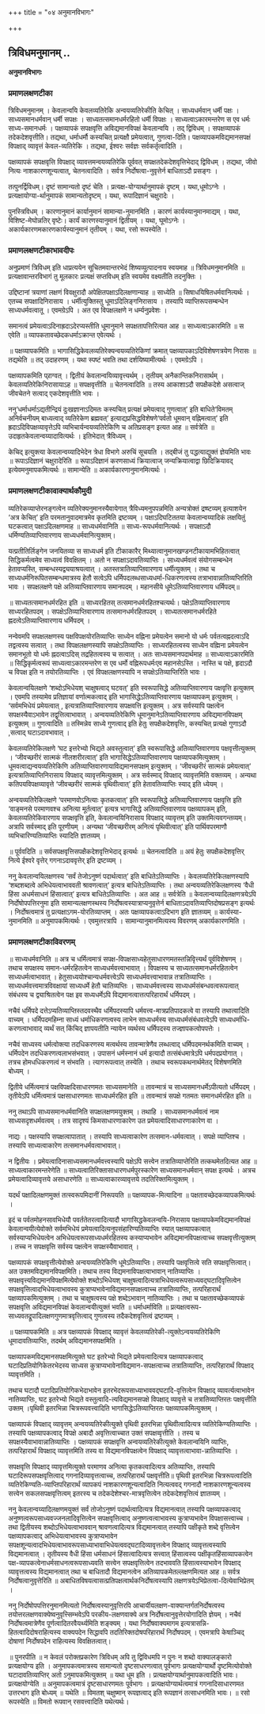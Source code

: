 +++
title = "०४ अनुमानविभागः"

+++


## त्रिविधमनुमानम् ..

**अनुमानविभागः** 

### **प्रमाणलक्षणटीका**

त्रिविधमनुमानम् । केवलान्वयि केवलव्यतिरेकि अन्वयव्यतिरेकीति केचित् । साध्यधर्मवान् धर्मी पक्षः । साध्यसमानधर्मवान् धर्मी सपक्षः । साध्यतत्समानधर्मरहितो धर्मी विपक्षः । साध्यत्वाऽकारमन्तरेण स एव धर्मः साध्य-समानधर्मः । पक्षव्यापकं सपक्षवृत्ति अविद्यमानविपक्षं केवलान्वयि । तद् द्विविधम् । सपक्षव्यापकं तदेकदेशवृत्तीति। तद्यथा, धर्माधर्मौ कस्यचित् प्रत्यक्षौ प्रमेयत्वात्, गुणत्वा-दिति। पक्षव्यापकमविद्यमानसपक्षं विपक्षाद् व्यावृत्तं केवल-व्यतिरेकि । तद्यथा, ईश्वरः सर्वज्ञः सर्वकर्तृत्वादिति ।

पक्षव्यापकं सपक्षवृत्ति विपक्षाद् व्यावत्तमन्वयव्यतिरेकि पूर्ववत् सपक्षतदेकदेशवृत्तिभेदाद् द्विविधम् । तद्यथा, जीवो नित्यः
नाशकारणशून्यत्वात्, चेतनत्वादिति । सर्वत्र निर्दोषत्वा-नुवृत्तेर्न बाधिताऽदौ प्रसङ्गः ।

तत्पुनर्द्विविधम्। दृष्टं सामान्यतो दृष्टं चेति । प्रत्यक्ष-योग्यार्थानुमापकं दृष्टम् । यथा,धूमोऽग्नेः । प्रत्यक्षायोग्या-र्थानुमापकं सामान्यतोदृष्टम् । यथा, रूपादिज्ञानं चक्षुरादेः ।

पुनस्त्रिविधम् । कारणानुमानं कार्यानुमानं सामान्या-नुमानमिति । कारणं कार्यस्यानुमानमाद्यम् । यथा, विशिष्ट-मेघोन्नतिर् वृष्टेः। कार्यं कारणस्यानुमानं द्वितीयम् । यथा, घूमोऽग्नेः । अकार्यकारणमकारणकार्यस्यानुमानं तृतीयम् । यथा, रसो रूपस्येति ।

### **प्रमाणलक्षणटीकाभावदीपः**

अनुप्रमाणं त्रिविधम् इति धाप्रत्ययेन सूचितमवान्तरभेदं शिष्यव्युत्पादनाय स्वयमाह ॥ त्रिविधमनुमानमिति ॥ प्रत्यक्षावान्तरविभागं तु मूलकारः प्रत्यक्षं सप्तविधम् इति स्वयमेव वक्ष्यतीति तदनुक्तिः ।

उद्दिष्टानां त्रयाणां लक्षणं विवक्षुरादौ अपेक्षितपक्षाऽदिलक्षणान्याह ॥ साध्येति ॥ सिषाधयिषितधर्मवानित्यर्थः । एतच्च सपक्षादिनिरासाय । धर्मीत्युक्तिस्तु धूमाऽदिलिङ्गनिरासाय । तस्यापि व्याप्तिरूपसम्बन्धेन साध्यधर्मवत्वातू । एवमग्रेऽपि । अत एव विपक्षलक्षणे न धर्म्यनुप्रवेशः ।

समानत्वं प्रमेयत्वाऽदिनाह्रदाऽदेरप्यस्तीति धूमानुमाने
सपक्षतापत्तिरित्यत आह ॥ साध्यत्वाऽकारमिति ॥ स एवेति ॥ व्यापकतावच्छेदकधर्माऽक्रान्त एवेत्यर्थः ।

॥ पक्षव्यापकमिति ॥ भागासिद्धिकेवलव्यतिरेक्यन्वयव्यतिरेकिणां क्रमात् पक्षव्यापकाऽदिविशेषणत्रयेण निरासः ॥ तद्यथेति ॥ तद् उदाहरणम् । यथा स्पष्टं भवति तथा दर्शयिष्यामीत्यर्थः । एवमग्रेऽपि ।

पक्षव्यापकमिति प्र्राग्वत् । द्वितीयं केवलान्वयिव्यावृत्त्यर्थम् । तृतीयम् अनैकान्तिकनिरासार्थम् । केवलव्यतिरेकिनिरासायाऽह ॥ सपक्षवृत्तीति ॥ चेतनत्वादिति ॥ तस्य आकाशाऽदौ सपक्षैकदेशे असत्वाज् जीवचेतने सत्वाद् एकदेशवृत्तीति भावः ।

ननु‘धर्माधर्माऽद्यतीन्द्रियं दुःखज्ञानाऽदिमतः कस्यचित् प्रत्यक्षं प्रमेयत्वाद् गुणत्वात्’ इति बाधिते‘विमतम् अनिर्वचनीयम् बाध्यत्वाद् व्यतिरेकेण ब्रह्मवत्’ इत्याद्यप्रसिद्धविशेषणे‘पर्वतो धूमवान् वह्निमत्वात्’ इति ह्रदाऽदिविपक्षव्यावृत्तेऽपि व्यभिचार्यन्वयव्यतिरेकिणि च अतिप्रसङ्ग इत्यत आह ॥ सर्वत्रेति ॥ उदाहृतकेवलान्वय्यादावित्यर्थः । इतिभेदात् त्रैविध्यम् ।

केचिद् इत्युक्त्या केवलान्वय्यादिभेदेन त्रेधा विभागे अरुचिं सूचयति । तद्बीजं तु पद्धत्याद्युक्तं ज्ञेयमिति भावः ॥ रूपाऽदिज्ञानं चक्षुरादेरिति ॥ रूपाऽदिज्ञानं करणसाध्यं क्रियात्वाज् जन्यक्रियात्वाद्वा छिदिक्रियावद् इत्येवमनुमापकमित्यर्थः ॥ सामान्येति ॥ अकार्यकारणानुमानमित्यर्थः ।

### **प्रमाणलक्षणटीकावाक्यार्थकौमुदी**

व्यतिरेकव्याप्तेरनङ्गत्वेन व्यतिरेक्यनुमानस्यैवायेगात्
त्रैविध्यमनुपपन्नमिति अन्यत्रोक्तं द्रष्ष्टव्यम् इत्याशयेन ‘अत्र केचित्’ इति परमतानुवादमात्रमेव कृतमिति द्रष्टव्यम् । पक्षाऽदिघटिततया
केवलान्वय्यादिकं लक्षयितुं घटकत्वात् पक्षाऽदिलक्षणमाह ॥ साध्यधर्मवानिति ॥ साध्य-रूपधर्मवानित्यर्थः । सपक्षाऽदौ धर्मिण्यतिव्याप्तिवारणाय साध्यधर्मवानित्युक्तम्।

यत्प्रतीतिर्लिङ्गेन जनयितव्या स साध्यधर्म इति टीकाकारैर्
मिथ्यात्वानुमानखण्डनटीकायामभिहितत्वात् सिद्धिकर्मत्वमेव साध्यत्वं विवक्षितम् । अतो न सपक्षाऽदावतिव्याप्तिः । साध्यधर्मवत्वं संयोगसम्बन्धेन हेतावप्यस्ति, सम्बन्धस्यद्व्ययाश्रयत्वात् । अतस्तत्रातिव्याप्तिवारणाय धर्मीत्युक्तम् । तथा च साध्यधर्मनिरूपितसम्बन्धमात्रस्य हेतौ सत्वेऽपि धर्मिपदलब्धसाध्यधर्मा-धिकरणत्वस्य तत्राभावान्नातिव्यप्तिरिति भावः । सपक्षलक्षणे पक्षे अतिव्याप्तिवारणाय समानपदम् । महानसीये धूमेऽतिव्याप्तिवारणाय धर्मिपदम्॥

॥ साध्यतत्समानधर्मरहित इति ॥ साध्यरहितस् तत्समानधर्मरहितश्चत्यर्थः। पक्षेऽतिव्याप्तिवारणाय साध्यरहितपदम् । सपक्षेऽतिव्याप्तिवारणाय तत्समानधर्मरहितपदम् । साध्यतत्समानधर्मरहिते ह्नदत्वेऽतिव्याप्तिवारणाय धर्मिपदम् ।

नन्वेवमपि सपक्षलक्षणस्य पक्षविपक्षयोरतिव्याप्तिः साध्येन वह्निना
प्रमेयत्वेन समानो यो धर्मः पर्वतत्वह्नदत्वाऽदि तद्वत्वस्य सत्वात् । तथा विपक्षलक्षणस्यापि सपक्षेऽतिव्याप्तिः । साध्यरहितत्वस्य साध्येन वह्मिना प्रमेयत्वेन समानभूतो यो धर्मः ह्नदत्वाऽदिस् तद्रहितत्वस्य च सत्वात् । अतः साध्यसमानपदार्थमाह ॥ साध्यत्वाऽकारमिति ॥ सिद्धिकृर्मत्वरूपं साध्यत्वाऽकारमन्तरेण स एव धर्मो वह्निरूपधर्मःएव महानसेऽस्ति । नास्ति च पक्षे, हृदाऽदौ च विपक्ष इति न तयोरतिव्याप्तिः । एवं विपक्षलक्षणस्यापि न सपक्षेऽतिव्याप्तिरिति भावः ।

केवलान्वयिलक्षणे ‘शब्दोऽभिधेयश् चाक्षुषत्वाद् घटवत्’ इति स्वरूपासिद्धे अतिव्याप्तिवारणाय पक्षवृत्ति इत्युक्तम् । एवमपि तस्यामेव प्रतिज्ञायां वर्णात्मकत्वाद् इति भागासिद्धेऽतिव्याप्तिवारणाय पक्षव्यापकम्
इत्युक्तम् । ‘सर्वमभिधेयं प्रमेयत्वात् , इत्यत्रातिव्याप्तिवारणाय सपक्षवत्ति इत्युक्तम् । अत्र सर्वस्यापि पक्षत्वेन सपक्षस्यैवाऽभावेन
तद्वृत्तित्वाभावात् । अन्वयव्यतिरेकिणि धूमानुमानेऽतिव्याप्तिवारणाय अविद्यमानविपक्षम् इत्युक्तम् ॥ गुणत्वादिति ॥ तस्मिन्नेव साध्ये गुणत्वाद् इति हेतुः सपक्षैकदेशवृत्तिः, कस्यचित् प्रत्यक्षे गुणाऽदौ ,सत्वाद् घटाऽदावभावात् ।

केवलव्यतिरेकिलक्षणे ‘घट इत्तरेभ्यो भिद्यते अवस्तुत्वात्’ इति स्वरूपासिद्धे अतिव्याप्तिवारणाय पक्षवृत्तीत्युक्तम् । ‘जीवच्छरीरं सात्मकं नीलशरीरत्वात्’ इति भागासिद्धेऽतिव्याप्तिवारणाय पक्षव्यापकमित्युक्तम् । धूमवत्वाद्यन्वयव्यतिरेकिणि अतिव्याप्तिवारणायाविद्यमानसपक्षम् इत्युक्तम् । ‘जीवच्छरीरं सात्मकं प्रमेयत्वात्’ इत्यत्रातिव्याप्तिनिरासाय विपक्षाद् व्यावृत्तमित्युक्तम् । अत्र सर्वस्माद् विपक्षाद् व्यावृत्तमिति वक्तव्यम् । अन्यथा कतिपयविपक्षव्यावृत्ते ‘जीवच्छरीरं सात्मकं पृथिवीत्वात्’ इति हेतावतिव्याप्तिः स्याद् इति ध्येयम् ।

अन्वयव्यतिरेेकिलक्षणे ‘परमाणवोऽनित्याः कृतकत्वात्’ इति स्वरूपासिद्धे अतिव्याप्तिवारणाय पक्षवृत्ति इति ‘वाङ्मनसे परमाणवश्च अनित्या मूर्तत्वात्’ इत्यत्र भागासिद्धे अतिव्याप्तिवारणाय पक्षव्यापकम् इति, केवलव्यतिरेकिवारणाय सपक्षवृत्ति इति, केवलान्वयिनिरासाय विपक्षाद् व्यावृत्तम् इति उक्तमित्यवगन्तव्यम्। अत्रापि सर्वस्माद् इति पूरणीयम् । अन्यथा ‘जीवच्छरीरम् अनित्यं पृथिवीत्वात्’ इति पार्थिवपरमाणौ व्यभिचारिण्यतिव्याप्तिः स्यादिति ज्ञातव्यम् ।

॥ पूर्ववदिति ॥ सर्वसपक्षवृत्तिसपक्षैकदेशवृत्तिभेदाद् इत्यर्थः ॥ चेतनत्वादिति ॥ अयं हेतुः सपक्षैकदेशवृत्तिर् नित्ये ईश्वरे वृत्तेर् गगनाऽदाववृत्तेर् इति द्रष्टव्यम् ।

ननु केवलान्वयिलक्षणस्य ‘सर्वं तेजोऽनुष्णं पदार्थत्वात्’ इति बाधितेऽतिव्याप्तिः । केवलव्यतिरेकिलक्षणस्यापि ‘शब्दशब्दत्वे अभिधेयत्वाभाववती श्रावणत्वात्’ इत्यत्र बाधितेऽतिव्याप्तिः । तथा अन्वयव्यतिरेकिलक्षणस्य ‘वैधी हिंसा अधर्मसाधनं हिंसात्वात्’ इत्यत्र बाधितेऽतिव्याप्तिः । अत आह ॥ सर्वत्रेति ॥ केवलान्वय्यादिलक्षणत्रयेऽपि निर्दोषोपपत्तिरनुमा इति सामान्यलक्षणस्थस्य निर्दोषत्वस्यात्राप्यनुवृत्तेर्न बाधिताऽदावतिव्याप्तिदोषप्रसङ्ग इत्यर्थः । निर्दोषत्वमात्रं तु प्रत्यक्षाऽगम-योरतिव्याप्तम् । अतः पक्षव्यापकत्वाऽदिभाग इति ज्ञातव्यम् ॥ कार्यस्या-नुमानमिति ॥ अनुमापकमित्यर्थः । एवमुत्तरत्रापि । सामान्यानुमानमित्यस्य विवरणम् अकार्यकारणमिति ।

### **प्रमाणलक्षणटीकाविवरणम्**

॥ साध्यधर्मवानिति ॥ अत्र च धर्मित्वमात्रं सपक्ष-विपक्षसाध्यहेतुसाधारणमतस्तन्निविृत्त्यर्थं पूर्वविशेषणम् । तथाच सपक्षस्य समान-धर्मरहितत्वेन साध्यधर्मवत्त्वाभावात् । विपक्षस्य च साध्यतत्समानधर्मरहितत्वेन साध्यधर्मत्वाभावात् । हेतुसाध्ययोश्चान्यधर्मवत्त्वेऽपि साध्यधर्मवत्त्वाभावान्न तत्रातिव्याप्तिः । साध्यधर्मवत्त्वमात्रविवक्षायां साध्यधर्मे हेतौ चातिव्यप्तिः । साध्यधर्मवत्त्वस्य साध्यधर्मसंबन्धवत्वरूपत्वात् संबंधस्य च द्व्याश्रितत्वेन पक्ष इव सध्यधर्मेऽपि विद्यमानत्वात्तत्परिहारार्थं धर्मिपदम् ।

नचैवं धर्मिपदे दत्तेऽप्यतिव्याप्तिस्तदवस्थैव धर्मिपदस्यापि धर्मवत्त्व-मात्रप्रतिपादकत्वे वा तस्यापि तथात्वादिति वाच्यम् । धर्मिपदमहिम्ना साध्यं धर्माधिकरणत्वस्य लाभेन साध्यधर्मस्य साध्यधर्मसंबंधवत्वेऽपि साध्यधर्माधि-करणत्वाभावाद् व्यर्थं सत् किंचिद् ज्ञापयतीति न्यायेन व्यर्थस्य धर्मिपदस्य तज्ज्ञापकत्वोपपत्तेः ।

नचैवं साध्यस्य धर्मत्वोक्त्या तदधिकरणस्य मत्वर्थस्य तावन्मात्रेणैव लब्धत्वाद् धर्मिपदमनर्थकमिति वाच्यम् । धर्मिपदेन तदधिकरणत्वलाभसंभवात् । उपासनं धर्मस्नानं धर्म इत्यादौ तत्संबंधमात्रेऽपि धर्मपदप्रयोगात् । तत्रच होमधधिकरणत्वं न संभवति । त्यागरूपत्वात् तस्येति । तथाच स्वरूपकथनार्थमेतद् विशेषणमिति बोध्यम् ।

द्वितीये धर्मित्वमात्रं पक्षविपक्षदिसाधारणमतः साध्यसमानेति ॥ तावन्मात्रं च साध्यसमानधर्मेऽपीत्यतो धर्मिपदम् । तृतीयेऽपि धर्मित्वमात्रं पक्षसाधारणमतः साध्यधर्मरहित इति ॥ तावन्मात्रं सपक्षे गतमतः समानधर्मरहित इति ॥

ननु तथाऽपि साध्यसमानधर्मवानिति सपक्षलक्षणमयुक्तम् । तथाहि । साध्यसमानधर्मवत्वं नाम साध्यसदृशधर्मवत्वम् । तत्र सादृश्यं किमसाधारणाकारेण उत प्रमेयत्वादिसाधारणाकारेण वा ।

नाद्यः । पक्षस्यापि सपक्षत्वापातात् । तस्यापि साध्यत्वाकारेण तत्समान-धर्मवत्वात् । सपक्षे व्याप्तिश्च । तस्यापि साध्यत्वाकारेण तत्समानधर्मवत्वाभावात्।

न द्वितीयः । प्रमेयत्वादिनासाध्यसमानधर्मवत्त्वस्यापि पक्षेऽपि सत्त्वेन तत्रातिव्याप्तेरिति तत्कथमेतदित्यत आह ॥ साध्यत्वाकारमन्तरेणेति ॥ साध्यत्वातिरिक्तासाधारणधर्मपुरस्कारेण साध्यसमानधर्मवान् सपक्ष इत्यर्थः । अत्रच प्रमेयत्वादिव्यावृत्तये असाधारणेति ॥ साध्यत्वाकारव्यावृत्तये तदतिरिक्तमित्युक्तम् ।

यदर्थं पक्षादिलक्षणमुक्तं तत्स्वरूपमिदानीं निरूपयति ॥ पक्षव्यापक-मित्यादिना ॥ पक्षतावच्छेदकव्यापकमित्यर्थः ।

इदं च पर्वतमोहनसावभिधेयौ पवर्ततेतरत्वादित्यादौ भागासिद्धकेवलन्वयि-निरासाय पक्षव्यापकेमविद्यमानविपक्षं केवलान्वयीत्येवोक्ते सर्वमभिधेयं प्रमेयत्वादित्यनुपसंहारिण्यतिव्याप्तिः स्यात् पक्षव्यापकत्वात् सर्वस्याप्यभिधेयत्वेन अभिधेयत्वरूपसाध्यधर्मरहितस्य कस्याप्यभावेन अविद्यमानविपक्षत्वाच्च सपक्षवृत्तीत्युक्तम् । तच्च न सपक्षवृत्ति सर्वस्य पक्षत्वेन सपक्षस्यैवाभावात् ।

पक्षव्यापकं सपक्षवृत्तीत्येवोक्ते अन्वयव्यतिरेकिणि धूमेऽतिव्याप्तिः। तस्यापि पक्षवृत्तित्वे सति सपक्षवृत्तित्वात्। अत उक्तमविद्यमानविपक्षमिति। तथाच तस्य विद्यमनाविपक्षत्वाभावान् नातिव्याप्तिः । सपक्षवृत्त्यविद्यमानविपक्षमित्येवोक्ते शब्दोऽभिधेयश् चाक्षुषत्वादित्यत्राभिधेयत्वरूपसाध्यवद्घटादिवृत्तित्वेन सपक्षवृत्तित्वादभिधेयत्वाभावस्य कुत्राप्यभावेनाविद्यमानसपक्षत्वाच्च तत्रातिव्याप्तिः, तत्परिहारार्थं पक्षव्यापकमित्युक्तम् । तथा च चाक्षुषत्वस्य पक्षे शब्देऽभावान् नातिव्याप्तिः । तथा च पक्षतावच्छेकव्यापकं सपक्षवृत्ति अविद्यमानविपक्षं केवलान्वयीत्युक्तं भवति ॥ धर्माधर्माविति ॥ प्रत्यक्षत्वरूप-साध्यवतद्रूपादिलक्षणगुणमात्रवृत्तित्वाद् गुणत्वस्य तदैकदेशवृत्तित्वं द्रष्टव्यम् ।

॥ पक्षव्यापकमिति ॥ अत्र पक्षव्यापकं विपक्षाद् व्यावृत्तं केवलव्यतिरेकी-त्युक्तेऽन्वयव्यतिरेकिणि धूमादावतिव्याप्तिः, तदर्थम् अविद्यमानसपक्षमिति ।

पक्षव्यापकमविद्यमानसपक्षमित्युक्ते घट इतरेभ्यो भिद्यते प्रमेयत्वादित्यत्र पक्षव्यापकत्वाद् घटादिप्रतियोगिकेतरभेदस्य साध्यस कुत्राप्यभावेनाविद्यमान-सपक्षत्वाच्च तत्रातिव्याप्तिः, तत्परिहारार्थं विपक्षाद् व्यावृत्तमिति ।

तथाच घटादौ पटादिप्रतियोगिकभेदाभावेन इतरभेदरूपसाध्याभाववद्घटादि-वृत्तित्वेन विपक्षाद् व्यावर्त्यत्वाभावेन नातिव्याप्तिः, घट इतरेभ्यो भिद्यते वस्तुत्वादि-त्यविद्यमानसपक्षे विपक्षाद् व्यावृत्ते च तत्रातिव्याप्तिरतः पक्षवृत्तीति उक्तम् ।पृथिवी इतरभिन्ना चित्ररूपवत्त्वादिति भागासिद्धेऽतिव्याप्तिरतः पक्षव्यापकमित्युक्तम् ।

पक्षव्यापकं विपक्षाद् व्यावृत्तम् अन्वयव्यतिरेकीत्युक्ते पृथिवी इतरभिन्ना पृथिवीत्वादित्यत्र व्यतिरेकिण्यतिव्याप्तिः । तस्यापि पक्षव्यापकत्वाद् विपक्षे अबादौ अवृत्तित्वाच्चात उक्तं सपक्षव्वृत्तीति । तस्य च सपक्षस्यैवाभावान्नातिव्याप्तिः । पक्षव्यापकं सपक्षवृत्ति अन्वयव्यतिरेकीत्युक्ते केवलान्वयिनि व्याप्तिः, तत्परिहारार्थं विपक्षाद् व्यावृत्तमिति तस्य वा विद्यमानविपक्षत्वेन विपक्षाद् व्यावृत्तत्वाभावा-न्नातिव्याप्तिः ।

सपक्षवृत्ति विपक्षाद् व्यावृत्तमित्युक्ते परमाणव अनित्या कृतकत्वादित्यत्र अतिव्याप्तिः, तस्यापि घटादिरूपसपक्षवृत्तित्वाद् गगनादिव्यावृत्तत्वाच्च, तत्परिहारार्थं पक्षवृत्तीति॥ पृथिवी इतरभिन्ना चित्ररूपत्वादिति व्यतिरेकिण्यति-व्याप्तिपरिहारार्थं व्यापकपं नाशकारणशून्यत्वादिति नित्यत्ववद् गगनादौ नाशकारणशून्यत्वस्य सत्त्वेन सकलसपक्षवृत्तित्वम् इतरस्य च तदेकदेशेश्चर-मात्रवृत्तित्वेन तदेकदेशवृत्तित्वं ज्ञातव्यम् ।

ननु केवलान्वय्यादिलक्षणमयुक्तं सर्वं तोजोऽनुष्णं पदार्थत्वादित्यत्र विद्यमानत्वात् तस्यापि पक्षव्यापकत्वाद् अनुष्णत्वरूपसाध्यवज्जनलादिवृत्तित्वेन सपक्षवृत्तित्वाद् अनुष्णत्वत्वाभावस्य कुत्राप्यभावेन विपक्षासत्त्वाच्च । तथा द्वितीयस्य शब्दोऽभिधेयत्वाभाववान् श्रावणत्वादित्यत्र विद्यमानत्वात् तस्यापि पक्षीकृते शब्दे वृत्तित्वेन पक्षव्यापकत्वाद् अभिधेयत्वाभावस्य कुत्राप्यभावेन सपक्षशून्यत्वादभिधेयत्वाभावरूपसाध्याभावाभिधेयत्ववद्घटादिव्यावृत्तत्वेन विपक्षाद् व्यावृत्तत्वस्यापि विद्यमानत्वात् । तृतीयस्य वैधी हिंसा धर्मसाधनं हिंसात्वादित्यत्र सत्त्वात् हिंसात्वस्य पक्षीकृतहिंसाव्यापकत्वेन पक्ष-व्यापकत्वेनाधर्मसाधनत्वरूपसाध्यवति सत्त्वेन सपक्षवृत्तित्वेन तदभाववति हिंसात्वस्याभावेन विपक्षाद् व्यावृत्तत्वस्य विद्यमानत्वात् तथा च बाधितादौ विद्यमानत्वेन अतिव्यापकमेतल्लक्षणमित्यत आह ॥ सर्वत्र निर्दोषत्वानुवृत्तेरिति ॥ अबाधितविषयत्वासत्प्रतिपक्षत्वार्थकनिर्दोषत्वस्यापि लक्षणत्रयेऽभिप्रेतत्वा-दित्येवाभिप्रेतम् ।

ननु निर्दोषोपपत्तिरनुमानमित्यतो निर्दोषत्वस्यानुवृत्तिरपि आचार्यीयलक्षण-वाक्यान्तर्गतनिर्दोषत्वस्य तयोत्तरलक्षणवाक्येष्वनुवृत्त्सिम्भवेऽपि परकीय-लक्षणवाक्ये अत्र निर्दोषत्वानुवृत्तेरयोगादिति ज्ञेयम् । नचैवं निर्दोषत्वमात्रेणैव पूर्णत्वादितरवैयर्थ्यमिति शङ्क्यम् । यथा निर्दोषवाक्यमागम इत्यत्रासन्नि-हितत्वादिदोषराहित्यस्य वाक्यपदेन सिद्धावपि तदतिरिक्तदोषपरिहारार्थं निर्दोषपदम् । एवमत्रापि केषाञ्चिद् दोषाणां निर्दोषपदेन राहित्यस्य विवक्षितत्वात्।

॥ पुनरपीति ॥ न केवलं परोक्तप्रकारेण त्रिविधम् अपि तु द्विविधमपि न पुनः न शब्दो वाक्यालङ्कारो प्रत्यक्षयोग्य इति । अनुमापकत्वमात्रस्य सामान्यतो दृष्टसाधरणत्वात् पूर्वभागः प्रत्यक्षयोग्यार्थो दृष्टमित्योवोक्ते घटादावतिव्याप्तिर् अतो ऽनुमापकमित्युक्तम् ॥ यथा धूम इति । प्रत्यक्षयोग्यार्थानुमापकत्वादिति भावः। प्रत्यक्षयोग्येति ॥ अनुमापकत्वमात्रं दृष्टसाधारणमतः पूर्वभागः । प्रत्यक्षयोग्यार्थत्वमात्रं गगनादिसाधारणमत उत्तरभाग इति बोध्यम् ॥ यथेति ॥ विमतश् चक्षुष्मान् रूपज्ञत्वाद् इति रूपज्ञानं तत्साधनमिति भावः। ॥ रसो रूपस्येति ॥ विमतो रूपवान् रसवत्त्वादिति यथेत्यर्थः।

